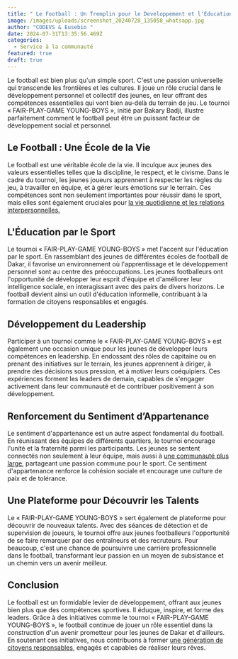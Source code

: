 ```yaml
---
title: " Le Football : Un Tremplin pour le Developpement et l'Education des Jeunes"
image: /images/uploads/screenshot_20240728_135058_whatsapp.jpg
author: "CODEVS & Eusebio "
date: 2024-07-31T13:35:56.469Z
categories:
  - Service à la communauté
featured: true
draft: true
---
```

Le football est bien plus qu'un simple sport. C'est une passion universelle qui transcende les frontières et les cultures. Il joue un rôle crucial dans le développement personnel et collectif des jeunes, en leur offrant des compétences essentielles qui vont bien au-delà du terrain de jeu. Le tournoi « FAIR-PLAY-GAME YOUNG-BOYS », initié par Bakary Badji, illustre parfaitement comment le football peut être un puissant facteur de développement social et personnel. 

## Le Football : Une École de la Vie

Le football est une véritable école de la vie. Il inculque aux jeunes des valeurs essentielles telles que la discipline, le respect, et le civisme. Dans le cadre du tournoi, les jeunes joueurs apprennent à respecter les règles du jeu, à travailler en équipe, et à gérer leurs émotions sur le terrain. Ces compétences sont non seulement importantes pour réussir dans le sport, mais elles sont également cruciales pour [la vie quotidienne et les relations interpersonnelles.](https://codevsn.org/actualites/mobilisation-et-engagement-communautaire-capacition-des-jeunes-apprenants-du-american-center-dakar/)

## L'Éducation par le Sport

Le tournoi « FAIR-PLAY-GAME YOUNG-BOYS » met l'accent sur l'éducation par le sport. En rassemblant des jeunes de différentes écoles de football de Dakar, il favorise un environnement où l'apprentissage et le développement personnel sont au centre des préoccupations. Les jeunes footballeurs ont l'opportunité de développer leur esprit d'équipe et d'améliorer leur intelligence sociale, en interagissant avec des pairs de divers horizons. Le football devient ainsi un outil d'éducation informelle, contribuant à la formation de citoyens responsables et engagés.

## Développement du Leadership

Participer à un tournoi comme le « FAIR-PLAY-GAME YOUNG-BOYS » est également une occasion unique pour les jeunes de développer leurs compétences en leadership. En endossant des rôles de capitaine ou en prenant des initiatives sur le terrain, les jeunes apprennent à diriger, à prendre des décisions sous pression, et à motiver leurs coéquipiers. Ces expériences forment les leaders de demain, capables de s'engager activement dans leur communauté et de contribuer positivement à son développement.

## Renforcement du Sentiment d’Appartenance

Le sentiment d'appartenance est un autre aspect fondamental du football. En réunissant des équipes de différents quartiers, le tournoi encourage l'unité et la fraternité parmi les participants. Les jeunes se sentent connectés non seulement à leur équipe, mais aussi à [une communauté plus large](https://codevsn.org/categories/service-%C3%A0-la-communaut%C3%A9/), partageant une passion commune pour le sport. Ce sentiment d'appartenance renforce la cohésion sociale et encourage une culture de paix et de tolérance.

## Une Plateforme pour Découvrir les Talents

Le « FAIR-PLAY-GAME YOUNG-BOYS » sert également de plateforme pour découvrir de nouveaux talents. Avec des séances de détection et de supervision de joueurs, le tournoi offre aux jeunes footballeurs l'opportunité de se faire remarquer par des entraîneurs et des recruteurs. Pour beaucoup, c'est une chance de poursuivre une carrière professionnelle dans le football, transformant leur passion en un moyen de subsistance et un chemin vers un avenir meilleur.

## Conclusion

Le football est un formidable levier de développement, offrant aux jeunes bien plus que des compétences sportives. Il éduque, inspire, et forme des leaders. Grâce à des initiatives comme le tournoi « FAIR-PLAY-GAME YOUNG-BOYS », le football continue de jouer un rôle essentiel dans la construction d'un avenir prometteur pour les jeunes de Dakar et d'ailleurs. En soutenant ces initiatives, nous contribuons à former [une génération de citoyens responsables](https://codevsn.org/actualites/operationnaliser-et-materialiser-lengagement-communautaire-entretien-avec-moustapha-amdi-gueye-sur-i-radio/), engagés et capables de réaliser leurs rêves.